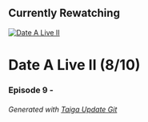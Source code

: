 ﻿
## Currently Rewatching

[![Date A Live II](https://s4.anilist.co/file/anilistcdn/media/anime/cover/medium/nx19163-eHXj3mNRaOXt.jpg)](https://anilist.co/anime/19163)

# Date A Live II (8/10)

### Episode 9 - 

###### *Generated with [Taiga Update Git](https://github.com/nike4613/taiga-update-git)*